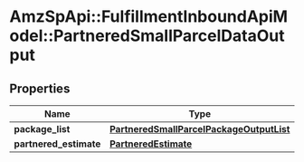 # AmzSpApi::FulfillmentInboundApiModel::PartneredSmallParcelDataOutput

## Properties
Name | Type | Description | Notes
------------ | ------------- | ------------- | -------------
**package_list** | [**PartneredSmallParcelPackageOutputList**](PartneredSmallParcelPackageOutputList.md) |  | 
**partnered_estimate** | [**PartneredEstimate**](PartneredEstimate.md) |  | [optional] 

